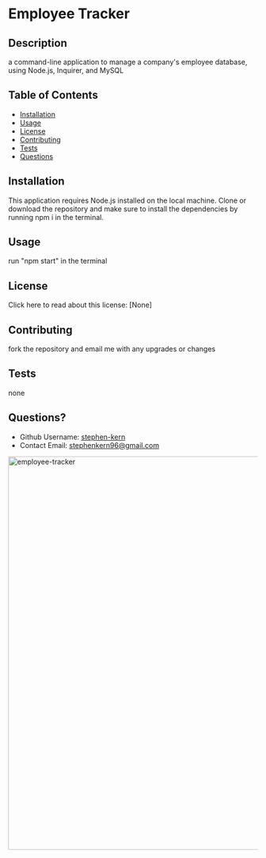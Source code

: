   # Employee Tracker 
  
  ## Description
  a command-line application to manage a company's employee database, using Node.js, Inquirer, and MySQL

  ## Table of Contents
  * [Installation](#installation)
  * [Usage](#usage)
  * [License](#license)
  * [Contributing](#contributing)
  * [Tests](#tests)
  * [Questions](#questions)
  
  ## Installation
  This application requires Node.js installed on the local machine. Clone or download the repository and make sure to         install the dependencies by running npm i in the terminal.

  ## Usage 
  run "npm start" in the terminal

  ## License 
  Click here to read about this license: [None]

  ## Contributing
  fork the repository and email me with any upgrades or changes

  ## Tests
  none

  ## Questions?
  * Github Username: [stephen-kern](https://github.com/stephen-kern)
  * Contact Email: stephenkern96@gmail.com
  
<img width="795" alt="employee-tracker" src="https://user-images.githubusercontent.com/94320530/199843329-02f097ef-ba6a-4b09-b328-a05150162c5e.png">


